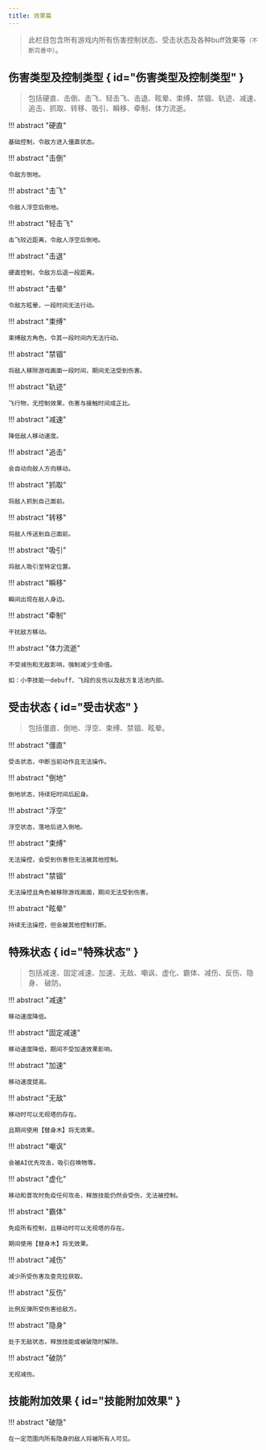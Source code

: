 ```yaml
---
title: 效果篇
---
```


> 此栏目包含所有游戏内所有伤害控制状态、受击状态及各种buff效果等`（不断完善中）`。

## 伤害类型及控制类型 { id="伤害类型及控制类型" }

> 包括硬直、击倒、击飞、轻击飞、击退、眩晕、束缚、禁锢、轨迹、减速、
> 追击、抓取、转移、吸引、瞬移、牵制、体力流逝。

!!! abstract "硬直"

    基础控制，令敌方进入僵直状态。

!!! abstract "击倒"

    令敌方倒地。

!!! abstract "击飞"

    令敌人浮空后倒地。

!!! abstract "轻击飞"

    击飞较近距离，令敌人浮空后倒地。

!!! abstract "击退"

    硬直控制，令敌方后退一段距离。

!!! abstract "击晕"

    令敌方眩晕，一段时间无法行动。

!!! abstract "束缚"

    束缚敌方角色，令其一段时间内无法行动。

!!! abstract "禁锢"

    将敌人移除游戏画面一段时间，期间无法受到伤害。

!!! abstract "轨迹"

    飞行物，无控制效果，伤害与接触时间成正比。

!!! abstract "减速"

    降低敌人移动速度。

!!! abstract "追击"

    会自动向敌人方向移动。

!!! abstract "抓取"

    将敌人抓到自己面前。

!!! abstract "转移"

    将敌人传送到自己面前。

!!! abstract "吸引"

    将敌人吸引至特定位置。

!!! abstract "瞬移"

    瞬间出现在敌人身边。

!!! abstract "牵制"

    干扰敌方移动。

!!! abstract "体力流逝"

    不受减伤和无敌影响，强制减少生命值。

    如：小李技能一debuff、飞段的反伤以及敌方复活池内部。

## 受击状态 { id="受击状态" }

> 包括僵直、倒地、浮空、束缚、禁锢、眩晕。

!!! abstract "僵直"

    受击状态，中断当前动作且无法操作。

!!! abstract "倒地"

    倒地状态，持续短时间后起身。

!!! abstract "浮空"

    浮空状态，落地后进入倒地。

!!! abstract "束缚"

    无法操控，会受到伤害但无法被其他控制。

!!! abstract "禁锢"

    无法操控且角色被移除游戏画面，期间无法受到伤害。

!!! abstract "眩晕"

    持续无法操控，但会被其他控制打断。

## 特殊状态 { id="特殊状态" }

> 包括减速、固定减速、加速、无敌、嘲讽、虚化、霸体、减伤、反伤、隐身、
> 破防。

!!! abstract "减速"

    移动速度降低。

!!! abstract "固定减速"

    移动速度降低，期间不受加速效果影响。

!!! abstract "加速"

    移动速度提高。

!!! abstract "无敌"

    移动时可以无视塔的存在。

    且期间使用【替身木】将无效果。

!!! abstract "嘲讽"

    会被AI优先攻击，吸引召唤物等。

!!! abstract "虚化"

    移动和普攻时免疫任何攻击，释放技能仍然会受伤，无法被控制。

!!! abstract "霸体"

    免疫所有控制，且移动时可以无视塔的存在。

    期间使用【替身木】将无效果。

!!! abstract "减伤"

    减少所受伤害及查克拉获取。

!!! abstract "反伤"

    比例反弹所受伤害给敌方。

!!! abstract "隐身"

    处于无敌状态，释放技能或被破隐时解除。

!!! abstract "破防"

    无视减伤。

## 技能附加效果 { id="技能附加效果" }

!!! abstract "破隐"

    在一定范围内所有隐身的敌人将被所有人可见。
